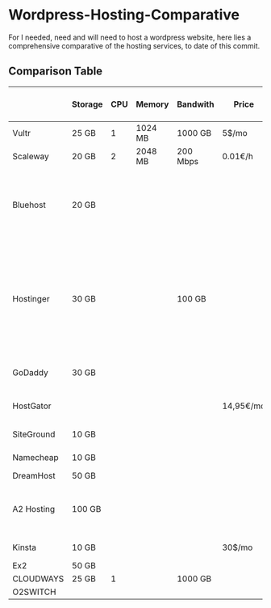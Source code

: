 # Wordpress-Hosting-Comparative

For I needed, need and will need to host a wordpress website, here lies a comprehensive comparative of the hosting services, to date of this commit.

## Comparison Table

|            | Storage | CPU | Memory  | Bandwith | Price     | SSH access | Total       | Price 1 year (w/ discount)        | Price 2 year (w/ discount)       | Comments                                                                                    |
|------------|---------|-----|---------|----------|-----------|------------|-------------|-----------------------------------|----------------------------------|---------------------------------------------------------------------------------------------|
| Vultr      | 25 GB   | 1   | 1024 MB | 1000 GB  | 5$/mo     |            | 6$ /mo      | 72$ /yr                           |                                  |                                                                                             |
| Scaleway   | 20 GB   | 2   | 2048 MB | 200 Mbps | 0.01€/h   |            | 7,30€ /mo   | 87,60€ / yr                       |                                  |                                                                                             |
| Bluehost   | 20 GB   |     |         |          |           |            | 17.01€ /mo  | 4.22€ / mo (50.66€ / yr)          | 3.37€ / mo (80.85€ / 2yr)        | Expensive but comes with lot of pre-installed perks. top 2                                  |
| Hostinger  | 30 GB   |     |         | 100 GB   |           |            | 7.99$ /mo   | 3,59€ / mo (43.8 + 20% = 51.70€)  | 2.59€ / mo (62,16 € + 20%) 74.59 | Doesn't allows jetpack on the low-end tier. Goes as low as 1.99$/mo if you prepay 48 month. |
| GoDaddy    | 30 GB   |     |         |          |           |            | 8,39€ /mo   | 1.20€ /mo (14.40€)                | 3.85€ / mo (92.40€)              |                                                                                             |
| HostGator  |         |     |         |          | 14,95€/mo |            | 14,95€/mo   | 3.95$ / mo (50.53€)               | 3.45$ / mo (88.27 $)             |                                                                                             |
| SiteGround | 10 GB   |     |         |          |           | yes        | 12.99 €/mo  |                                   |                                  |                                                                                             |
| Namecheap  | 10 GB   |     |         |          |           |            | 3.26 € / mo |                                   |                                  |                                                                                             |
| DreamHost  | 50 GB   |     |         |          |           |            | 4.95$ / mo  |                                   |                                  |                                                                                             |
| A2 Hosting | 100 GB  |     |         |          |           |            | 10.99$ / mo | €90.75 EUR -  (promo) €-20.19 EUR |                                  |                                                                                             |
| Kinsta     | 10 GB   |     |         |          | 30$/mo    |            |             |                                   |                                  | Way too expensive                                                                           |
| Ex2        | 50 GB   |     |         |          |           |            | 7.99€ /mo   |                                   |                                  |                                                                                             |
| CLOUDWAYS  | 25 GB   | 1   |         | 1000 GB  |           |            | 10$ /mo     |                                   |                                  |                                                                                             |
| O2SWITCH   |         |     |         |          |           |            | 5$ /mo      |                                   |                                  |                                                                                             |
